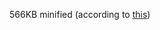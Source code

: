 566KB minified (according to [this](https://medium.freecodecamp.com/angular-2-versus-react-there-will-be-blood-66595faafd51?gi=4c5a3aaa91bf))
